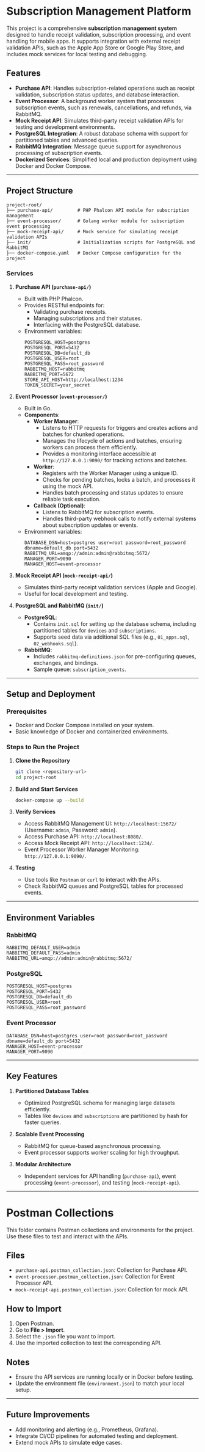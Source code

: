 # Subscription Management Platform

This project is a comprehensive **subscription management system** designed to handle receipt validation, subscription processing, and event handling for mobile apps. It supports integration with external receipt validation APIs, such as the Apple App Store or Google Play Store, and includes mock services for local testing and debugging.

## **Features**

- **Purchase API**: Handles subscription-related operations such as receipt validation, subscription status updates, and database interaction.
- **Event Processor**: A background worker system that processes subscription events, such as renewals, cancellations, and refunds, via RabbitMQ.
- **Mock Receipt API**: Simulates third-party receipt validation APIs for testing and development environments.
- **PostgreSQL Integration**: A robust database schema with support for partitioned tables and advanced queries.
- **RabbitMQ Integration**: Message queue support for asynchronous processing of subscription events.
- **Dockerized Services**: Simplified local and production deployment using Docker and Docker Compose.

---

## **Project Structure**

```plaintext
project-root/
├── purchase-api/         # PHP Phalcon API module for subscription management
├── event-processor/      # Golang worker module for subscription event processing
├── mock-receipt-api/     # Mock service for simulating receipt validation APIs
├── init/                 # Initialization scripts for PostgreSQL and RabbitMQ
├── docker-compose.yaml   # Docker Compose configuration for the project
```

### **Services**

1. **Purchase API (`purchase-api/`)**
   - Built with PHP Phalcon.
   - Provides RESTful endpoints for:
     - Validating purchase receipts.
     - Managing subscriptions and their statuses.
     - Interfacing with the PostgreSQL database.
   - Environment variables:
     ```plaintext
     POSTGRESQL_HOST=postgres
     POSTGRESQL_PORT=5432
     POSTGRESQL_DB=default_db
     POSTGRESQL_USER=root
     POSTGRESQL_PASS=root_password
     RABBITMQ_HOST=rabbitmq
     RABBITMQ_PORT=5672
     STORE_API_HOST=http://localhost:1234
     TOKEN_SECRET=your_secret
     ```

2. **Event Processor (`event-processor/`)**
   - Built in Go.
   - **Components**:
     - **Worker Manager**:
       - Listens to HTTP requests for triggers and creates actions and batches for chunked operations.
       - Manages the lifecycle of actions and batches, ensuring workers can process them efficiently.
       - Provides a monitoring interface accessible at `http://127.0.0.1:9090/` for tracking actions and batches.
     - **Worker**:
       - Registers with the Worker Manager using a unique ID.
       - Checks for pending batches, locks a batch, and processes it using the mock API.
       - Handles batch processing and status updates to ensure reliable task execution.
     - **Callback (Optional)**:
       - Listens to RabbitMQ for subscription events.
       - Handles third-party webhook calls to notify external systems about subscription updates or events.
   - Environment variables:
     ```plaintext
     DATABASE_DSN=host=postgres user=root password=root_password dbname=default_db port=5432
     RABBITMQ_URL=amqp://admin:admin@rabbitmq:5672/
     MANAGER_PORT=9090
     MANAGER_HOST=event-processor
     ```

3. **Mock Receipt API (`mock-receipt-api/`)**
   - Simulates third-party receipt validation services (Apple and Google).
   - Useful for local development and testing.

4. **PostgreSQL and RabbitMQ (`init/`)**
   - **PostgreSQL**:
     - Contains `init.sql` for setting up the database schema, including partitioned tables for `devices` and `subscriptions`.
     - Supports seed data via additional SQL files (e.g., `01_apps.sql`, `02_webhooks.sql`).
   - **RabbitMQ**:
     - Includes `rabbitmq-definitions.json` for pre-configuring queues, exchanges, and bindings.
     - Sample queue: `subscription_events`.

---

## **Setup and Deployment**

### **Prerequisites**
- Docker and Docker Compose installed on your system.
- Basic knowledge of Docker and containerized environments.

### **Steps to Run the Project**

1. **Clone the Repository**
   ```bash
   git clone <repository-url>
   cd project-root
   ```

2. **Build and Start Services**
   ```bash
   docker-compose up --build
   ```

3. **Verify Services**
   - Access RabbitMQ Management UI: `http://localhost:15672/` (Username: `admin`, Password: `admin`).
   - Access Purchase API: `http://localhost:8080/`.
   - Access Mock Receipt API: `http://localhost:1234/`.
   - Event Processor Worker Manager Monitoring: `http://127.0.0.1:9090/`.

4. **Testing**
   - Use tools like `Postman` or `curl` to interact with the APIs.
   - Check RabbitMQ queues and PostgreSQL tables for processed events.

---

## **Environment Variables**

### **RabbitMQ**
```plaintext
RABBITMQ_DEFAULT_USER=admin
RABBITMQ_DEFAULT_PASS=admin
RABBITMQ_URL=amqp://admin:admin@rabbitmq:5672/
```

### **PostgreSQL**
```plaintext
POSTGRESQL_HOST=postgres
POSTGRESQL_PORT=5432
POSTGRESQL_DB=default_db
POSTGRESQL_USER=root
POSTGRESQL_PASS=root_password
```

### **Event Processor**
```plaintext
DATABASE_DSN=host=postgres user=root password=root_password dbname=default_db port=5432
MANAGER_HOST=event-processor
MANAGER_PORT=9090
```

---

## **Key Features**

1. **Partitioned Database Tables**
   - Optimized PostgreSQL schema for managing large datasets efficiently.
   - Tables like `devices` and `subscriptions` are partitioned by hash for faster queries.

2. **Scalable Event Processing**
   - RabbitMQ for queue-based asynchronous processing.
   - Event processor supports worker scaling for high throughput.

3. **Modular Architecture**
   - Independent services for API handling (`purchase-api`), event processing (`event-processor`), and testing (`mock-receipt-api`).

---

# Postman Collections

This folder contains Postman collections and environments for the project. Use these files to test and interact with the APIs.

## Files
- `purchase-api.postman_collection.json`: Collection for Purchase API.
- `event-processor.postman_collection.json`: Collection for Event Processor API.
- `mock-receipt-api.postman_collection.json`: Collection for mock API.

## How to Import
1. Open Postman.
2. Go to **File > Import**.
3. Select the `.json` file you want to import.
4. Use the imported collection to test the corresponding API.

## Notes
- Ensure the API services are running locally or in Docker before testing.
- Update the environment file (`environment.json`) to match your local setup.

---

## **Future Improvements**
- Add monitoring and alerting (e.g., Prometheus, Grafana).
- Integrate CI/CD pipelines for automated testing and deployment.
- Extend mock APIs to simulate edge cases.

